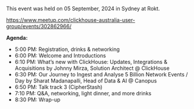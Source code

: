 This event was held on 05 September, 2024 in Sydney at Rokt.

https://www.meetup.com/clickhouse-australia-user-group/events/302862966/

**Agenda:**
- 5:00 PM: Registration, drinks & networking
- 6:00 PM: Welcome and Introductions
- 6:10 PM: What’s new with ClickHouse: Updates, Integrations & Acquisitions by Johnny Mirza, Solution Architect @ ClickHouse
- 6:30 PM: Our Journey to Ingest and Analyse 5 Billion Network Events / Day by Sharat Madanapalli, Head of Data & AI @ Canopus
- 6:50 PM: Talk track 3 (CipherStash)
- 7:10 PM: Q&A, networking, light dinner, and more drinks
- 8:30 PM: Wrap-up
